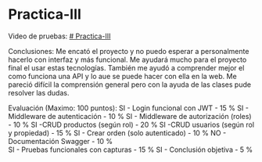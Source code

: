 # Practica-III
Video de pruebas:
[# Practica-III](https://youtu.be/vDSfhu_sA_Q)

Conclusiones: 
Me encató el proyecto y no puedo esperar a personalmente hacerlo con interfaz y más funcional.
Me ayudará mucho para el proyecto final el usar estas tecnologías. También me ayudó a comprender
mejor el como funciona una API y lo aue se puede hacer con ella en la web. Me pareció difícil 
la comprensión general pero con la ayuda de las clases pude resolver las dudas.

Evaluación (Maximo: 100 puntos):
SI - Login funcional con JWT - 15 %
SI - Middleware de autenticación - 10 %
SI - Middleware de autorización (roles) - 10 %
SI -CRUD productos (según rol) - 20 %
SI -CRUD usuarios (según rol y propiedad) - 15 %
SI - Crear orden (solo autenticado) - 10 %
NO - Documentación Swagger - 10 %  
SI - Pruebas funcionales con capturas - 15 % 
SI - Conclusión objetiva - 5 %  

